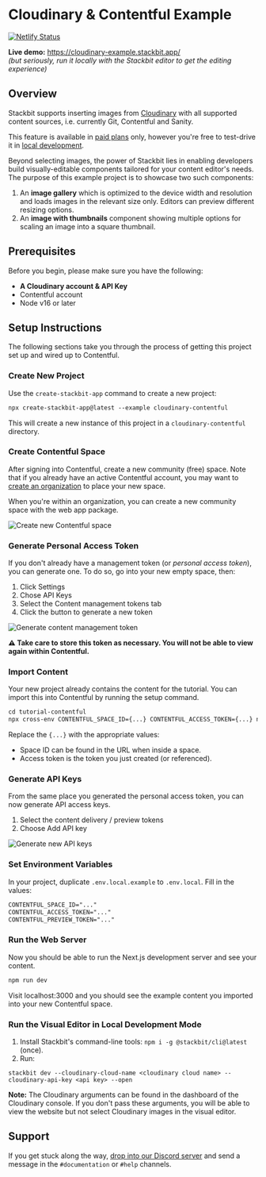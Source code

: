 # Cloudinary & Contentful Example

[![Netlify Status](https://api.netlify.com/api/v1/badges/966bc45a-4c7b-471f-9273-ac06c7215795/deploy-status)](https://app.netlify.com/sites/cloudinary-example-7e297/deploys)

**Live demo:** https://cloudinary-example.stackbit.app/ <br/>
*(but seriously, run it locally with the Stackbit editor to get the editing experience)*

## Overview

Stackbit supports inserting images from [Cloudinary](https://cloudinary.com/) with all supported content sources, i.e. currently Git, Contentful and Sanity.

This feature is available in [paid plans](https://www.stackbit.com/pricing/) only, however you're free to test-drive it in [local development](https://docs.stackbit.com/how-to-guides/local-development/).

Beyond selecting images, the power of Stackbit lies in enabling developers build visually-editable components tailored for your content editor's needs. The purpose of this example project is to showcase two such components: 

1. An **image gallery** which is optimized to the device width and resolution and loads images in the relevant size only. Editors can preview different resizing options.
2. An **image with thumbnails** component showing multiple options for scaling an image into a square thumbnail.

## Prerequisites

Before you begin, please make sure you have the following:

- **A Cloudinary account & API Key**
- Contentful account
- Node v16 or later

## Setup Instructions

The following sections take you through the process of getting this project set up and wired up to Contentful.

### Create New Project

Use the `create-stackbit-app` command to create a new project:

```txt
npx create-stackbit-app@latest --example cloudinary-contentful
```

This will create a new instance of this project in a `cloudinary-contentful` directory.

### Create Contentful Space

After signing into Contentful, create a new community (free) space. Note that if you already have an active Contentful account, you may want to [create an organization](https://app.contentful.com/account/organizations/new) to place your new space.

When you're within an organization, you can create a new community space with the web app package.

![Create new Contentful space](./docs/new-community-space.png)

### Generate Personal Access Token

If you don't already have a management token (or _personal access token_), you can generate one. To do so, go into your new empty space, then:

1. Click Settings
1. Chose API Keys
1. Select the Content management tokens tab
1. Click the button to generate a new token

![Generate content management token](./docs/generate-mgmt-token.png)

**⚠️ Take care to store this token as necessary. You will not be able to view again within Contentful.**

### Import Content

Your new project already contains the content for the tutorial. You can import this into Contentful by running the setup command.

```txt
cd tutorial-contentful
npx cross-env CONTENTFUL_SPACE_ID={...} CONTENTFUL_ACCESS_TOKEN={...} npm run import
```

Replace the `{...}` with the appropriate values:

- Space ID can be found in the URL when inside a space.
- Access token is the token you just created (or referenced).

### Generate API Keys

From the same place you generated the personal access token, you can now generate API access keys.

1. Select the content delivery / preview tokens
1. Choose Add API key

![Generate new API keys](./docs/generate-api-keys.png)

### Set Environment Variables

In your project, duplicate `.env.local.example` to `.env.local`. Fill in the values:

```txt
CONTENTFUL_SPACE_ID="..."
CONTENTFUL_ACCESS_TOKEN="..."
CONTENTFUL_PREVIEW_TOKEN="..."
```

### Run the Web Server

Now you should be able to run the Next.js development server and see your content.

```txt
npm run dev
```

Visit localhost:3000 and you should see the example content you imported into your new Contentful space.

### Run the Visual Editor in Local Development Mode

1. Install Stackbit's command-line tools: `npm i -g @stackbit/cli@latest` (once).
1. Run:
```
stackbit dev --cloudinary-cloud-name <cloudinary cloud name> --cloudinary-api-key <api key> --open
```

**Note:** The Cloudinary arguments can be found in the dashboard of the Cloudinary console. If you don't pass these arguments, you will be able to view the website but not select Cloudinary images in the visual editor.

## Support

If you get stuck along the way, [drop into our Discord server](https://discord.gg/HUNhjVkznH) and send a message in the `#documentation` or `#help` channels.
